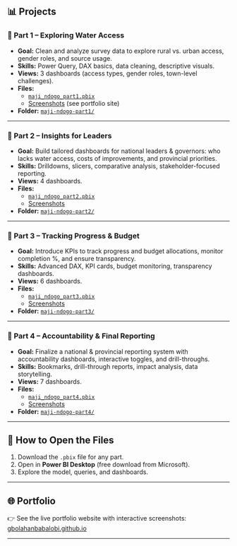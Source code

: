 ## 📊 Projects

### 🔹 Part 1 – Exploring Water Access
- **Goal:** Clean and analyze survey data to explore rural vs. urban access, gender roles, and source usage.  
- **Skills:** Power Query, DAX basics, data cleaning, descriptive visuals.  
- **Views:** 3 dashboards (access types, gender roles, town-level challenges).  
- **Files:**  
  - [`maji_ndogo_part1.pbix`](maji-ndogo-part1/maji_ndogo_part1.pbix)  
  - [Screenshots](../assets/) (see portfolio site)  
- **Folder:** [`maji-ndogo-part1/`](maji-ndogo-part1)

---

### 🔹 Part 2 – Insights for Leaders
- **Goal:** Build tailored dashboards for national leaders & governors: who lacks water access, costs of improvements, and provincial priorities.  
- **Skills:** Drilldowns, slicers, comparative analysis, stakeholder-focused reporting.  
- **Views:** 4 dashboards.  
- **Files:**  
  - [`maji_ndogo_part2.pbix`](maji-ndogo-part2/maji_ndogo_part2.pbix)  
  - [Screenshots](../assets/)  
- **Folder:** [`maji-ndogo-part2/`](maji-ndogo-part2)

---

### 🔹 Part 3 – Tracking Progress & Budget
- **Goal:** Introduce KPIs to track progress and budget allocations, monitor completion %, and ensure transparency.  
- **Skills:** Advanced DAX, KPI cards, budget monitoring, transparency dashboards.  
- **Views:** 6 dashboards.  
- **Files:**  
  - [`maji_ndogo_part3.pbix`](maji-ndogo-part3/maji_ndogo_part3.pbix)  
  - [Screenshots](../assets/)  
- **Folder:** [`maji-ndogo-part3/`](maji-ndogo-part3)

---

### 🔹 Part 4 – Accountability & Final Reporting
- **Goal:** Finalize a national & provincial reporting system with accountability dashboards, interactive toggles, and drill-throughs.  
- **Skills:** Bookmarks, drill-through reports, impact analysis, data storytelling.  
- **Views:** 7 dashboards.  
- **Files:**  
  - [`maji_ndogo_part4.pbix`](maji-ndogo-part4/maji_ndogo_part4.pbix)  
  - [Screenshots](../assets/)  
- **Folder:** [`maji-ndogo-part4/`](maji-ndogo-part4)

---

## 🚀 How to Open the Files
1. Download the `.pbix` file for any part.  
2. Open in **Power BI Desktop** (free download from Microsoft).  
3. Explore the model, queries, and dashboards.

---

## 🌐 Portfolio
👉 See the live portfolio website with interactive screenshots:  
[gbolahanbabalobi.github.io](https://gbolahanbabalobi.github.io)

---
